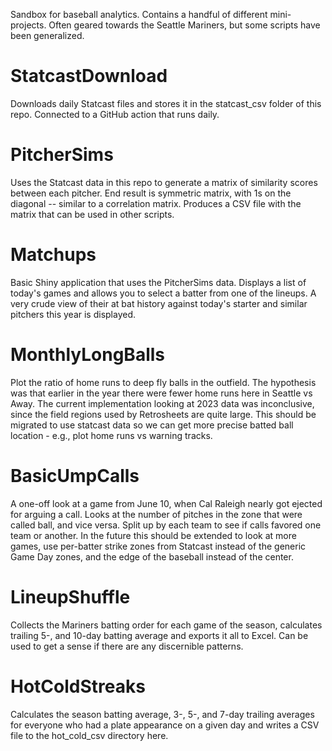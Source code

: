Sandbox for baseball analytics. Contains a handful of different mini-projects. Often geared towards the Seattle Mariners, but some scripts have been generalized. 

# StatcastDownload
Downloads daily Statcast files and stores it in the statcast_csv folder of this repo. Connected to a GitHub action that runs daily.

# PitcherSims
Uses the Statcast data in this repo to generate a matrix of similarity scores between each pitcher. End result is symmetric matrix, with 1s on the diagonal -- similar to a correlation matrix. Produces a CSV file with the matrix that can be used in other scripts.

# Matchups
Basic Shiny application that uses the PitcherSims data. Displays a list of today's games and allows you to select a batter from one of the lineups. A very crude view of their at bat history against today's starter and similar pitchers this year is displayed.  

# MonthlyLongBalls
Plot the ratio of home runs to deep fly balls in the outfield. The hypothesis was that earlier in the year there were fewer home runs here in Seattle vs Away. The current implementation looking at 2023 data was inconclusive, since the field regions used by Retrosheets are quite large. This should be migrated to use statcast data so we can get more precise batted ball location - e.g., plot home runs vs warning tracks.

# BasicUmpCalls
A one-off look at a game from June 10, when Cal Raleigh nearly got ejected for arguing a call. Looks at the number of pitches in the zone that were called ball, and vice versa. Split up by each team to see if calls favored one team or another. In the future this should be extended to look at more games, use per-batter strike zones from Statcast instead of the generic Game Day zones, and the edge of the baseball instead of the center. 

# LineupShuffle
Collects the Mariners batting order for each game of the season, calculates trailing 5-, and 10-day batting average and exports it all to Excel. Can be used to get a sense if there are any discernible patterns. 

# HotColdStreaks
Calculates the season batting average, 3-, 5-, and 7-day trailing averages for everyone who had a plate appearance on a given day and writes a CSV file to the hot_cold_csv directory here. 
